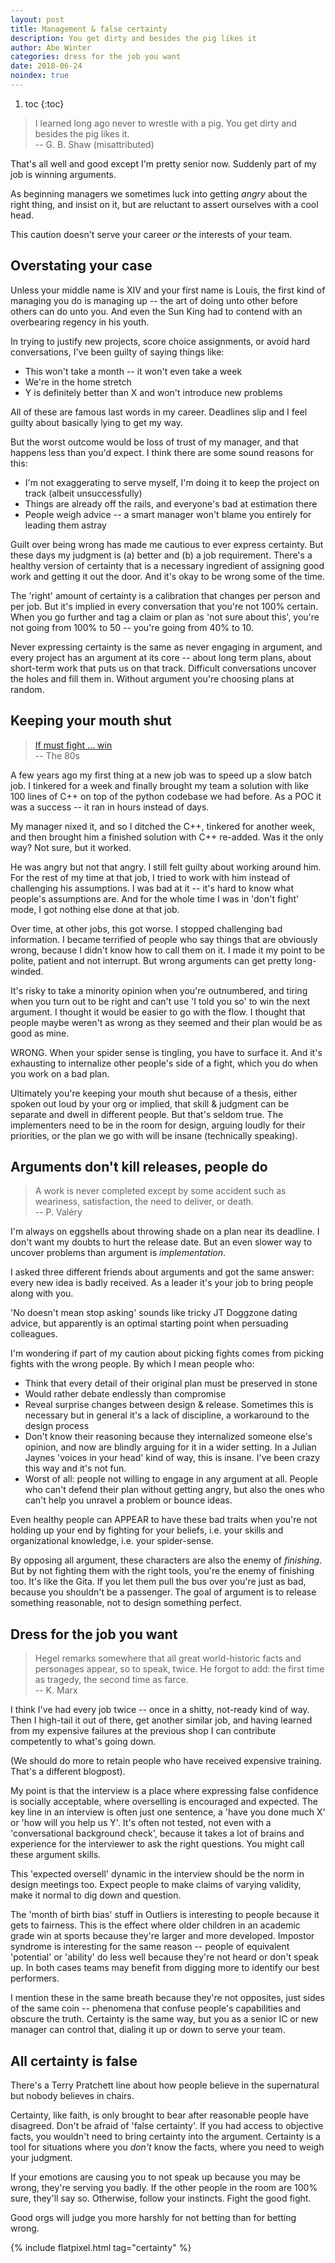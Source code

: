 ```yaml
---
layout: post
title: Management & false certainty
description: You get dirty and besides the pig likes it
author: Abe Winter
categories: dress for the job you want
date: 2018-06-24
noindex: true
---
```


1. toc
{:toc}

<style>
blockquote {font-style:normal; letter-spacing:inherit;}
</style>

> I learned long ago never to wrestle with a pig. You get dirty and besides the pig likes it.<br>-- G. B. Shaw (misattributed)

That's all well and good except I'm pretty senior now. Suddenly part of my job is winning arguments.

As beginning managers we sometimes luck into getting *angry* about the right thing, and insist on it, but are reluctant to assert ourselves with a cool head.

This caution doesn't serve your career *or* the interests of your team.

## Overstating your case

Unless your middle name is XIV and your first name is Louis, the first kind of managing you do is managing up -- the art of doing unto other before others can do unto you. And even the Sun King had to contend with an overbearing regency in his youth.

In trying to justify new projects, score choice assignments, or avoid hard conversations, I've been guilty of saying things like:
- This won't take a month -- it won't even take a week
- We're in the home stretch
- Y is definitely better than X and won't introduce new problems

All of these are famous last words in my career. Deadlines slip and I feel guilty about basically lying to get my way.

But the worst outcome would be loss of trust of my manager, and that happens less than you'd expect. I think there are some sound reasons for this:
- I'm not exaggerating to serve myself, I'm doing it to keep the project on track (albeit unsuccessfully)
- Things are already off the rails, and everyone's bad at estimation there
- People weigh advice -- a smart manager won't blame you entirely for leading them astray

Guilt over being wrong has made me cautious to ever express certainty. But these days my judgment is (a) better and (b) a job requirement. There's a healthy version of certainty that is a necessary ingredient of assigning good work and getting it out the door. And it's okay to be wrong some of the time.

The 'right' amount of certainty is a calibration that changes per person and per job. But it's implied in every conversation that you're not 100% certain. When you go further and tag a claim or plan as 'not sure about this', you're not going from 100% to 50 -- you're going from 40% to 10.

Never expressing certainty is the same as never engaging in argument, and every project has an argument at its core -- about long term plans, about short-term work that puts us on that track. Difficult conversations uncover the holes and fill them in. Without argument you're choosing plans at random.

## Keeping your mouth shut

> [If must fight ... win](https://youtu.be/zIKq7DqdZa4?t=165)<br>-- The 80s

A few years ago my first thing at a new job was to speed up a slow batch job. I tinkered for a week and finally brought my team a solution with like 100 lines of C++ on top of the python codebase we had before. As a POC it was a success -- it ran in hours instead of days.

My manager nixed it, and so I ditched the C++, tinkered for another week, and then brought him a finished solution with C++ re-added. Was it the only way? Not sure, but it worked.

He was angry but not that angry. I still felt guilty about working around him. For the rest of my time at that job, I tried to work with him instead of challenging his assumptions. I was bad at it -- it's hard to know what people's assumptions are. And for the whole time I was in 'don't fight' mode, I got nothing else done at that job.

Over time, at other jobs, this got worse. I stopped challenging bad information. I became terrified of people who say things that are obviously wrong, because I didn't know how to call them on it. I made it my point to be polite, patient and not interrupt. But wrong arguments can get pretty long-winded.

It's risky to take a minority opinion when you're outnumbered, and tiring when you turn out to be right and can't use 'I told you so' to win the next argument. I thought it would be easier to go with the flow. I thought that people maybe weren't as wrong as they seemed and their plan would be as good as mine.

WRONG. When your spider sense is tingling, you have to surface it. And it's exhausting to internalize other people's side of a fight, which you do when you work on a bad plan.

Ultimately you're keeping your mouth shut because of a thesis, either spoken out loud by your org or implied, that skill & judgment can be separate and dwell in different people. But that's seldom true. The implementers need to be in the room for design, arguing loudly for their priorities, or the plan we go with will be insane (technically speaking).

## Arguments don't kill releases, people do

> A work is never completed except by some accident such as weariness, satisfaction, the need to deliver, or death.<br>-- P. Valéry

I'm always on eggshells about throwing shade on a plan near its deadline. I don't want my doubts to hurt the release date. But an even slower way to uncover problems than argument is *implementation*.

I asked three different friends about arguments and got the same answer: every new idea is badly received. As a leader it's your job to bring people along with you.

'No doesn't mean stop asking' sounds like tricky JT Doggzone dating advice, but apparently is an optimal starting point when persuading colleagues.

I'm wondering if part of my caution about picking fights comes from picking fights with the wrong people. By which I mean people who:

* Think that every detail of their original plan must be preserved in stone
* Would rather debate endlessly than compromise
* Reveal surprise changes between design & release. Sometimes this is necessary but in general it's a lack of discipline, a workaround to the design process
* Don't know their reasoning because they internalized someone else's opinion, and now are blindly arguing for it in a wider setting. In a Julian Jaynes 'voices in your head' kind of way, this is insane. I've been crazy this way and it's not fun.
* Worst of all: people not willing to engage in any argument at all. People who can't defend their plan without getting angry, but also the ones who can't help you unravel a problem or bounce ideas.

Even healthy people can APPEAR to have these bad traits when you're not holding up your end by fighting for your beliefs, i.e. your skills and organizational knowledge, i.e. your spider-sense.

By opposing all argument, these characters are also the enemy of *finishing*. But by not fighting them with the right tools, you're the enemy of finishing too. It's like the Gita. If you let them pull the bus over you're just as bad, because you shouldn't be a passenger. The goal of argument is to release something reasonable, not to design something perfect.

## Dress for the job you want

> Hegel remarks somewhere that all great world-historic facts and personages appear, so to speak, twice. He forgot to add: the first time as tragedy, the second time as farce.<br>-- K. Marx

I think I've had every job twice -- once in a shitty, not-ready kind of way. Then I high-tail it out of there, get another similar job, and having learned from my expensive failures at the previous shop I can contribute competently to what's going down.

(We should do more to retain people who have received expensive training. That's a different blogpost).

My point is that the interview is a place where expressing false confidence is socially acceptable, where overselling is encouraged and expected. The key line in an interview is often just one sentence, a 'have you done much X' or 'how will you help us Y'. It's often not tested, not even with a 'conversational background check', because it takes a lot of brains and experience for the interviewer to ask the right questions. You might call these argument skills.

This 'expected oversell' dynamic in the interview should be the norm in design meetings too. Expect people to make claims of varying validity, make it normal to dig down and question.

The 'month of birth bias' stuff in Outliers is interesting to people because it gets to fairness. This is the effect where older children in an academic grade win at sports because they're larger and more developed. Impostor syndrome is interesting for the same reason -- people of equivalent 'potential' or 'ability' do less well because they're not heard or don't speak up. In both cases teams may benefit from digging more to identify our best performers.

I mention these in the same breath because they're not opposites, just sides of the same coin -- phenomena that confuse people's capabilities and obscure the truth. Certainty is the same way, but you as a senior IC or new manager can control that, dialing it up or down to serve your team.

## All certainty is false

There's a Terry Pratchett line about how people believe in the supernatural but nobody believes in chairs.

Certainty, like faith, is only brought to bear after reasonable people have disagreed. Don't be afraid of 'false certainty'. If you had access to objective facts, you wouldn't need to bring certainty into the argument. Certainty is a tool for situations where you *don't* know the facts, where you need to weigh your judgment.

If your emotions are causing you to not speak up because you may be wrong, they're serving you badly. If the other people in the room are 100% sure, they'll say so. Otherwise, follow your instincts. Fight the good fight.

Good orgs will judge you more harshly for not betting than for betting wrong.

{% include flatpixel.html tag="certainty" %}
